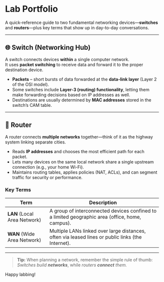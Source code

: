 # Lab Portfolio

A quick-reference guide to two fundamental networking devices—**switches** and **routers**—plus key terms that show up in day-to-day conversations.

---

## 🌐 Switch (Networking Hub)

A switch connects devices **within** a single computer network.  
It uses **packet switching** to receive data and forward it to the proper destination device.

- **Packets** – short bursts of data forwarded at the **data-link layer** (Layer 2 of the OSI model).  
- Some switches include **Layer-3 (routing) functionality**, letting them make forwarding decisions based on IP addresses as well.  
- Destinations are usually determined by **MAC addresses** stored in the switch’s CAM table.

---

## 🚏 Router

A router connects **multiple networks** together—think of it as the highway system linking separate cities.

- Reads **IP addresses** and chooses the most efficient path for each packet.
- Lets many devices on the same local network share a single upstream connection (e.g., your home Wi-Fi).  
- Maintains routing tables, applies policies (NAT, ACLs), and can segment traffic for security or performance.

### Key Terms

| Term | Description |
|------|-------------|
| **LAN** (Local Area Network) | A group of interconnected devices confined to a limited geographic area (office, home, campus). |
| **WAN** (Wide Area Network) | Multiple LANs linked over large distances, often via leased lines or public links (the Internet). |

---

> **Tip:** When planning a network, remember the simple rule of thumb:  
> *Switches build **networks***, while *routers **connect** them.*

Happy labbing!